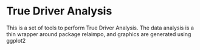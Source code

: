 # True Driver Analysis

This is a set of tools to perform True Driver Analysis. The data analysis is a thin wrapper around package relaimpo, and 
graphics are generated using ggplot2